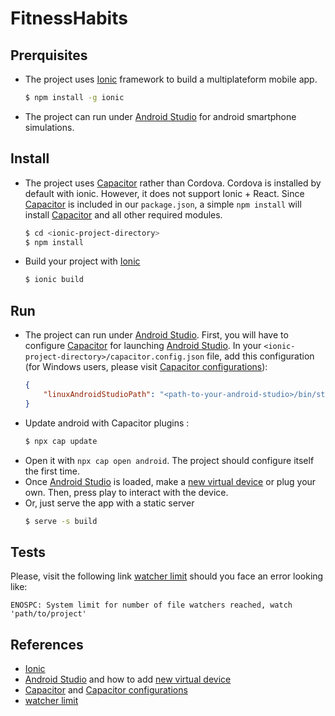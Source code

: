 FitnessHabits
=============

Prerquisites
------------
* The project uses [Ionic] framework to build a multiplateform mobile app.
    ```sh
    $ npm install -g ionic
    ```
* The project can run under [Android Studio] for android smartphone simulations. 


Install
-------
* The project uses [Capacitor] rather than Cordova. Cordova is installed by default with ionic. However, it does not support Ionic + React. Since [Capacitor] is included in our `package.json`, a simple `npm install` will install [Capacitor] and all other required modules.
    ```sh
    $ cd <ionic-project-directory>
    $ npm install
    ```
* Build your project with [Ionic]
    ```sh
    $ ionic build
    ```

Run
---
* The project can run under [Android Studio]. First, you will have to configure [Capacitor] for launching [Android Studio]. In your `<ionic-project-directory>/capacitor.config.json` file, add this configuration (for Windows users, please visit [Capacitor configurations]):
    ```json
    {
        "linuxAndroidStudioPath": "<path-to-your-android-studio>/bin/studio.sh"
    }    
    ```
* Update android with Capacitor plugins :
    ```sh
    $ npx cap update
    ```
* Open it with `npx cap open android`. The project should configure itself the first time.
* Once [Android Studio] is loaded, make a [new virtual device] or plug your own. Then, press play to interact with the device.
* Or, just serve the app with a static server
    ```sh
    $ serve -s build
    ```

Tests
-----

Please, visit the following link [watcher limit] should you face an error looking like:

    ENOSPC: System limit for number of file watchers reached, watch 'path/to/project'


References
----------
- [Ionic]
- [Android Studio] and how to add [new virtual device]
- [Capacitor] and [Capacitor configurations]
- [watcher limit]

[Ionic]: https://ionicframework.com/docs/installation/cli/
[Android Studio]: https://developer.android.com/studio/install
[Capacitor]: https://capacitor.ionicframework.com/docs/getting-started/with-ionic
[Capacitor configurations]: https://capacitor.ionicframework.com/docs/basics/configuring-your-app/
[new virtual device]: https://developer.android.com/studio/run/managing-avds
[watcher limit]: https://github.com/gatsbyjs/gatsby/issues/11406#issuecomment-458769756
